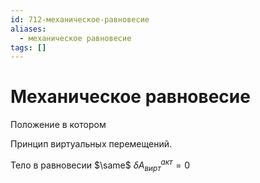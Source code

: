 ```yaml
---
id: 712-механическое-равновесие
aliases:
  - механическое равновесие
tags: []
---
```


# Механическое равновесие
Положение в котором 

Принцип виртуальных перемещений.

Тело в равновесии $\same$  $\delta A_{вирт}^{акт} = 0$
